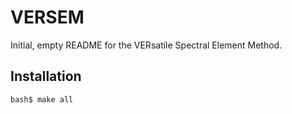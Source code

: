 # VERSEM

Initial, empty README for the VERsatile Spectral Element Method.


## Installation

```bash
bash$ make all
```
